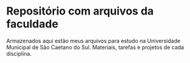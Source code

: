 # Repositório com arquivos da faculdade

Armazenados aqui estão meus arquivos para estudo na Universidade Municipal de São Caetano do Sul. Materiais, tarefas e projetos de cada disciplina.
